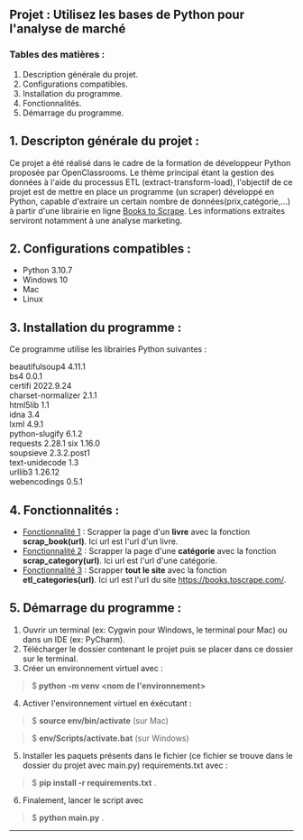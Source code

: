 ## Projet : Utilisez les bases de Python pour l'analyse de marché
### Tables des matières :
1. Description générale du projet.
2. Configurations compatibles.
3. Installation du programme.
4. Fonctionnalités.
5. Démarrage du programme.

## 1. Descripton générale du projet :

Ce projet a été réalisé dans le cadre de la formation de
développeur Python proposée par OpenClassrooms. Le thème principal étant
la gestion des données à l'aide du processus ETL (extract-transform-load),
l'objectif de ce projet est de mettre en place un programme (un scraper)
développé en Python, capable d'extraire un certain nombre
de données(prix,catégorie,...) à partir d'une librairie
en ligne [Books to Scrape](https://books.toscrape.com/).
Les informations extraites serviront notamment à une analyse marketing.

## 2. Configurations compatibles :

* Python 3.10.7
* Windows 10
* Mac
* Linux

## 3. Installation du programme :
Ce programme utilise les librairies Python suivantes :

beautifulsoup4 4.11.1\
bs4 0.0.1\
certifi 2022.9.24\
charset-normalizer 2.1.1\
html5lib 1.1\
idna 3.4\
lxml 4.9.1\
python-slugify 6.1.2\
requests 2.28.1
six 1.16.0\
soupsieve 2.3.2.post1\
text-unidecode 1.3\
urllib3 1.26.12\
webencodings 0.5.1

## 4. Fonctionnalités :

* <u> Fonctionnalité 1</u> : Scrapper la page d'un <b>livre</b> avec la fonction
  **scrap_book(url)**. Ici url est l'url d'un livre.
* <u> Fonctionnalité 2</u> : Scrapper la page d'une <b>catégorie</b> avec la fonction
  **scrap_category(url)**. Ici url est l'url d'une catégorie.
* <u> Fonctionnalité 3</u> : Scrapper <b>tout le site</b> avec la fonction **etl_categories(url)**. Ici url est l'url du site <a>https://books.toscrape.com/</a>.

## 5. Démarrage du programme :

1. Ouvrir un terminal (ex: Cygwin pour Windows, le terminal pour Mac) ou dans un IDE (ex: PyCharm).
2. Télécharger le dossier contenant le projet puis se placer dans ce dossier sur le terminal.
3. Créer un environnement virtuel avec :
  > $<b> python -m venv <nom de l'environnement></b> 
4. Activer l'environnement virtuel en éxécutant :
  > $ <b>source env/bin/activate</b>  (sur Mac) 

  > $ <b>env/Scripts/activate.bat</b> (sur Windows)
5. Installer les paquets présents dans le fichier (ce fichier se trouve dans le dossier du projet avec main.py) requirements.txt avec :
  > $ <b>pip install -r requirements.txt</b> .
6. Finalement, lancer le script avec
> $ <b>python main.py</b> .


---




